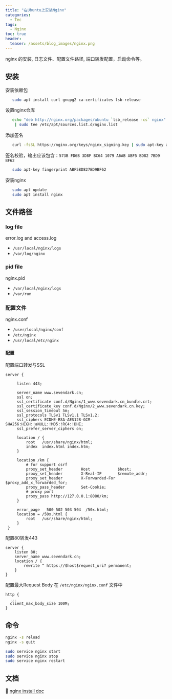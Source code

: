 ```yaml
---
title: "在Ubuntu上安装Nginx"
categories:
  - Tec
tags:
  - Nginx
toc: true
header:
  teaser: /assets/blog_images/nginx.png
---
```

nginx 的安装, 日志文件、配置文件路径, 端口转发配置，启动命令等。

## 安装

安装依赖包
```sh
   sudo apt install curl gnupg2 ca-certificates lsb-release
```

设置nginx仓库
```sh
   echo "deb http://nginx.org/packages/ubuntu `lsb_release -cs` nginx" \
    | sudo tee /etc/apt/sources.list.d/nginx.list
```

添加签名
```sh
   curl -fsSL https://nginx.org/keys/nginx_signing.key | sudo apt-key add 
```

签名校验，输出应该包含：`573B FD6B 3D8F BC64 1079 A6AB ABF5 BD82 7BD9 BF62`
```sh
   sudo apt-key fingerprint ABF5BD827BD9BF62
```

安装nginx
```sh
   sudo apt update
   sudo apt install nginx
```

## 文件路径

### log file
error.log and access.log
- `/usr/local/nginx/logs`
- `/var/log/nginx`

### pid file
nginx.pid
- `/var/local/nginx/logs`
- `/var/run`

### 配置文件
nginx.conf
- `/user/local/nginx/conf`
- `/etc/nginx`
- `/usr/local/etc/nginx`

#### 配置
配置端口转发与SSL
```
server {

     listen 443;

     server_name www.sevendark.cn;
     ssl on;
     ssl_certificate conf.d/Nginx/1_www.sevendark.cn_bundle.crt;
     ssl_certificate_key conf.d/Nginx/2_www.sevendark.cn.key;
     ssl_session_timeout 5m;
     ssl_protocols TLSv1 TLSv1.1 TLSv1.2;
     ssl_ciphers ECDHE-RSA-AES128-GCM-SHA256:HIGH:!aNULL:!MD5:!RC4:!DHE;
     ssl_prefer_server_ciphers on;

     location / {
         root   /usr/share/nginx/html;
         index  index.html index.htm;
     }

     location /km {
         # for support csrf
         proxy_set_header        Host            $host;
         proxy_set_header        X-Real-IP       $remote_addr;
         proxy_set_header        X-Forwarded-For $proxy_add_x_forwarded_for;
         proxy_pass_header       Set-Cookie;
         # proxy port
         proxy_pass http://127.0.0.1:8080/km;
     }

     error_page   500 502 503 504  /50x.html;
     location = /50x.html {
         root   /usr/share/nginx/html;
     }
 }
```
配置80转发443
```
server {
    listen 80;
    server_name www.sevendark.cn;
    location / {
        rewrite ^ https://$host$request_uri? permanent;
    }
}
```
配置最大Request Body
在 `/etc/nginx/nginx.conf` 文件中
```
http {
  ...
  client_max_body_size 100M;
}
```

## 命令

```sh
nginx -s reload
nginx -s quit

sudo service nginx start
sudo service nginx stop
sudo service nginx restart
```

## 文档
🔶 [nginx install doc](http://nginx.org/en/linux_packages.html)
